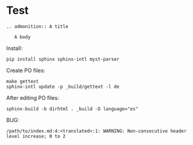 # Test

```{eval-rst}
.. admonition:: A title

   A body
```

Install:

```
pip install sphinx sphinx-intl myst-parser
```

Create PO files:

```
make gettext
sphinx-intl update -p _build/gettext -l de
```

After editing PO files:

```
sphinx-build -b dirhtml . _build -D language="es"
```

BUG:

```
/path/to/index.md:4:<translated>:1: WARNING: Non-consecutive header level increase; 0 to 2
```

